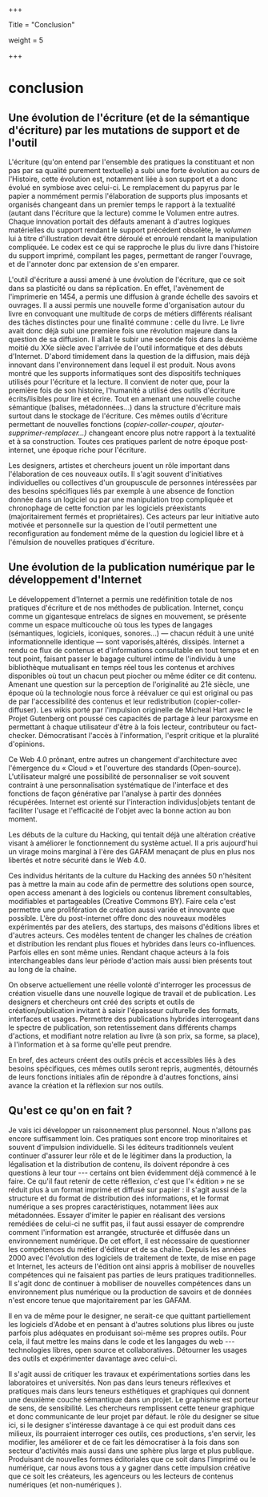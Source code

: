 +++

Title = "Conclusion"

weight = 5

+++

# conclusion



## Une évolution de l\'écriture (et de la sémantique d'écriture) par les mutations de support et de l'outil



L'écriture (qu'on entend par l'ensemble des pratiques la constituant et non pas par sa qualité purement textuelle) a subi une forte évolution au cours de l'Histoire, cette évolution est, notamment liée à son support et a donc évolué en symbiose avec celui-ci. Le remplacement du papyrus par le papier a nommément permis l'élaboration de supports plus imposants et organisés changeant dans un premier temps le rapport à la textualité (autant dans l'écriture que la lecture) comme le Volumen entre autres. Chaque innovation portait des défauts amenant à d'autres logiques matérielles du support rendant le support précédent obsolète, le *volumen* lui à titre d'illustration devait être déroulé et enroulé rendant la manipulation compliquée. Le codex est ce qui se rapproche le plus du livre dans l'histoire du support imprimé, compilant les pages, permettant de ranger l'ouvrage, et de l'annoter donc par extension de s'en emparer.

L'outil d'écriture a aussi amené à une évolution de l'écriture, que ce soit dans sa plasticité ou dans sa réplication. En effet, l'avènement de l\'imprimerie en 1454, a permis une diffusion à grande échelle des savoirs et ouvrages. Il a aussi permis une nouvelle forme d'organisation autour du livre en convoquant une multitude de corps de métiers différents réalisant des tâches distinctes pour une finalité commune : celle du livre. Le livre avait donc déjà subi une première fois une révolution majeure dans la question de sa diffusion. Il allait le subir une seconde fois dans la deuxième moitié du XXe siècle avec l'arrivée de l'outil informatique et des débuts d'Internet. D'abord timidement dans la question de la diffusion, mais déjà innovant dans l'environnement dans lequel il est produit. Nous avons montré que les supports informatiques sont des dispositifs techniques utilisés pour l\'écriture et la lecture. Il convient de noter que, pour la première fois de son histoire, l\'humanité a utilisé des outils d\'écriture écrits/lisibles pour lire et écrire. Tout en amenant une nouvelle couche sémantique (balises, métadonnées...) dans la structure d'écriture mais surtout dans le stockage de l'écriture. Ces mêmes outils d'écriture permettant de nouvelles fonctions (*copier-coller-couper*, *ajouter-supprimer-remplacer...)* changeant encore plus notre rapport à la textualité et à sa construction. Toutes ces pratiques parlent de notre époque post-internet, une époque riche pour l\'écriture.

Les designers, artistes et chercheurs jouent un rôle important dans l'élaboration de ces nouveaux outils. Il s'agit souvent d'initiatives individuelles ou collectives d'un groupuscule de personnes intéressées par des besoins spécifiques liés par exemple à une absence de fonction donnée dans un logiciel ou par une manipulation trop compliquée et chronophage de cette fonction par les logiciels préexistants (majoritairement fermés et propriétaires). Ces acteurs par leur initiative auto motivée et personnelle sur la question de l'outil permettent une reconfiguration au fondement même de la question du logiciel libre et à l'émulsion de nouvelles pratiques d'écriture.



## Une évolution de la publication numérique par le développement d'Internet



Le développement d'Internet a permis une redéfinition totale de nos pratiques d'écriture et de nos méthodes de publication. Internet, conçu comme un gigantesque entrelacs de signes en mouvement, se présente comme un espace multicouche où tous les types de langages (sémantiques, logiciels, iconiques, sonores\...) ― chacun réduit à une unité informationnelle identique ― sont vaporisés,altérés, dissipés. Internet a rendu ce flux de contenus et d'informations consultable en tout temps et en tout point, faisant passer le bagage culturel intime de l'individu à une bibliothèque mutualisant en temps réel tous les contenus et archives disponibles où tout un chacun peut piocher ou même éditer ce dit contenu. Amenant une question sur la perception de l'originalité au 21è siècle, une époque où la technologie nous force à réévaluer ce qui est original ou pas de par l'accessibilité des contenus et leur redistribution (copier-coller-diffuser). Les wikis porté par l'impulsion originelle de Micheal Hart avec le Projet Gutenberg ont poussé ces capacités de partage à leur paroxysme en permettant à chaque utilisateur d'être à la fois lecteur, contributeur ou fact-checker. Démocratisant l'accès à l'information, l'esprit critique et la pluralité d'opinions.

Ce Web 4.0 prônant, entre autres un changement d'architecture avec l'émergence du « Cloud » et l'ouverture des standards (Open-source). L'utilisateur malgré une possibilité de personnaliser se voit souvent contraint à une personnalisation systématique de l'interface et des fonctions de façon générative par l'analyse à partir des données récupérées. Internet est orienté sur l'interaction individus\|objets tentant de faciliter l'usage et l\'efficacité de l'objet avec la bonne action au bon moment.

Les débuts de la culture du Hacking, qui tentait déjà une altération créative visant à améliorer le fonctionnement du système actuel. Il a pris aujourd'hui un virage moins marginal à l'ère des GAFAM menaçant de plus en plus nos libertés et notre sécurité dans le Web 4.0.

Ces individus héritants de la culture du Hacking des années 50 n'hésitent pas à mettre la main au code afin de permettre des solutions open source, open access amenant à des logiciels ou contenus librement consultables, modifiables et partageables (Creative Commons BY). Faire cela c'est permettre une prolifération de création aussi variée et innovante que possible. L'ère du post-internet offre donc des nouveaux modèles expérimentés par des ateliers, des startups, des maisons d'éditions libres et d'autres acteurs. Ces modèles tentent de changer les chaînes de création et distribution les rendant plus floues et hybrides dans leurs co-influences. Parfois elles en sont même unies. Rendant chaque acteurs à la fois interchangeables dans leur période d\'action mais aussi bien présents tout au long de la chaîne.

On observe actuellement une réelle volonté d'interroger les processus de création visuelle dans une nouvelle logique de travail et de publication. Les designers et chercheurs ont créé des scripts et outils de création/publication invitant à saisir l\'épaisseur culturelle des formats, interfaces et usages. Permettre des publications hybrides interrogeant dans le spectre de publication, son retentissement dans différents champs d'actions, et modifiant notre relation au livre (à son prix, sa forme, sa place), à l'information et à sa forme qu'elle peut prendre.

En bref, des acteurs créent des outils précis et accessibles liés à des besoins spécifiques, ces mêmes outils seront repris, augmentés, détournés de leurs fonctions initiales afin de répondre à d'autres fonctions, ainsi avance la création et la réflexion sur nos outils.



## Qu'est ce qu'on en fait ?



Je vais ici développer un raisonnement plus personnel. Nous n'allons pas encore suffisamment loin. Ces pratiques sont encore trop minoritaires et souvent d'impulsion individuelle. Si les éditeurs traditionnels veulent continuer d'assurer leur rôle et de le légitimer dans la production, la légalisation et la distribution de contenu, ils doivent répondre à ces questions à leur tour --- certains ont bien évidemment déjà commencé à le faire. Ce qu\'il faut retenir de cette réflexion, c\'est que l'« édition » ne se réduit plus à un format imprimé et diffusé sur papier : il s\'agit aussi de la structure et du format de distribution des informations, et le format numérique a ses propres caractéristiques, notamment liées aux métadonnées. Essayer d\'imiter le papier en réalisant des versions remédiées de celui-ci ne suffit pas, il faut aussi essayer de comprendre comment l\'information est arrangée, structurée et diffusée dans un environnement numérique. De cet effort, il est nécessaire de questionner les compétences du métier d'éditeur et de sa chaîne. Depuis les années 2000 avec l'évolution des logiciels de traitement de texte, de mise en page et Internet, les acteurs de l'édition ont ainsi appris à mobiliser de nouvelles compétences qui ne faisaient pas parties de leurs pratiques traditionnelles. Il s'agit donc de continuer à mobiliser de nouvelles compétences dans un environnement plus numérique ou la production de savoirs et de données n'est encore tenue que majoritairement par les GAFAM.

Il en va de même pour le designer, ne serait-ce que quittant partiellement les logiciels d'Adobe et en pensant à d'autres solutions plus libres ou juste parfois plus adéquates en produisant soi-même ses propres outils. Pour cela, il faut mettre les mains dans le code et les langages du web --- technologies libres, open source et collaboratives. Détourner les usages des outils et expérimenter davantage avec celui-ci.

Il s'agit aussi de critiquer les travaux et expérimentations sorties dans les laboratoires et universités. Non pas dans leurs teneurs réflexives et pratiques mais dans leurs teneurs esthétiques et graphiques qui donnent une deuxième couche sémantique dans un projet. Le graphisme est porteur de sens, de sensibilité. Les chercheurs remplissent cette teneur graphique et donc communicante de leur projet par défaut. le rôle du designer se situe ici, si le designer s\'intéresse davantage à ce qui est produit dans ces milieux, ils pourraient interroger ces outils, ces productions, s'en servir, les modifier, les améliorer et de ce fait les démocratiser à la fois dans son secteur d'activités mais aussi dans une sphère plus large et plus publique. Produisant de nouvelles formes éditoriales que ce soit dans l'imprimé ou le numérique, car nous avons tous a y gagner dans cette impulsion créative que ce soit les créateurs, les agenceurs ou les lecteurs de contenus numériques (et non-numériques ).
